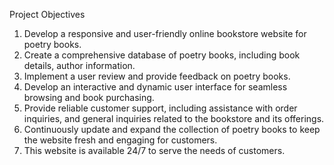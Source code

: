 Project Objectives
1. Develop a responsive and user-friendly online bookstore website for poetry 
books.
2. Create a comprehensive database of poetry books, including book details, 
author information. 
3. Implement a user review and provide feedback on poetry books. 
4. Develop an interactive and dynamic user interface for seamless browsing and 
book purchasing.
5. Provide reliable customer support, including assistance with order inquiries, and 
general inquiries related to the bookstore and its offerings.
6. Continuously update and expand the collection of poetry books to keep the 
website fresh and engaging for customers.
7. This website is available 24/7 to serve the needs of customers.
